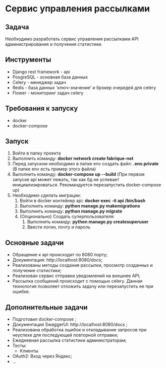 # Сервис управления рассылками

## Задача
Необходимо разработать сервис управления рассылками API администрирования и получения статистики.

## Инструменты
* Django rest framework - api
* PosgreSQL - основная база данных
* Celery - менеджер задач
* Redis - база данных 'ключ-значение' и брокер очередей для celery 
* Flower - мониторинг задач celery

## Требования к запуску

* docker
* docker-compose

## Запуск
1. Войти в папку проекта
1. Выполнить команду: **docker network create fabrique-net**
1. Перед запуском необходимо в папке env создать файл: **.env.private** (В папке env есть пример этого файла)
1. Выполнить команду: **docker-compose up --build** (При первом запуске api может лежать, так как бд не успевает инициализироваться. Рекомандуется перезапустить docker-compose up)
1. Необходимо сделать миграции:
    1. Войти в docker контейнер api: **docker exec -it api /bin/bash**
    1. Выполнить команду: **python manage.py makemigrations**
    1. Выполнить команду: **python manage.py migrate**
    1. (Опционально) Создать суперпользователя:
        1. Выполнить команду: **python manage.py createsuperuser**
        2. Ввести логин, почту и пароль 

## Основные задачи
* Обращение к api происходит по 8080 порту;
* Документация: http://localhost:8080/docs;
* Реализованы методы создания рассылки, просмотр созданных и получение статистики;
* Реализован сервис отправки уведомлений на внешнее API;
* Рассылка сообщений происходит с помощью celery. Данная технология позволяет отложить задачу или перезапустить ее при ошибке.

## Дополнительные задачи
* Подготовил docker-compose ;
* Документация SwaggerUI: http://localhost:8080/docs ; 
* Реализована обработка ошибок и откладывание запросов при неуспехе для последующей повторной отправки;
* Ежедневная рассылка статистики администраторам;
* Тесты:
    * Клиенты
* OAuth2: Вход через Яндекс;
* ...
